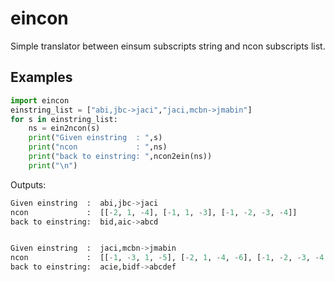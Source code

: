 # eincon
Simple translator between einsum subscripts string and ncon subscripts list.

## Examples
```python
import eincon
einstring_list = ["abi,jbc->jaci","jaci,mcbn->jmabin"]
for s in einstring_list:
    ns = ein2ncon(s)
    print("Given einstring  : ",s)
    print("ncon             : ",ns)
    print("back to einstring: ",ncon2ein(ns))
    print("\n")
```
Outputs:
```python
Given einstring  :  abi,jbc->jaci
ncon             :  [[-2, 1, -4], [-1, 1, -3], [-1, -2, -3, -4]]
back to einstring:  bid,aic->abcd


Given einstring  :  jaci,mcbn->jmabin
ncon             :  [[-1, -3, 1, -5], [-2, 1, -4, -6], [-1, -2, -3, -4, -5, -6]]
back to einstring:  acie,bidf->abcdef
```

